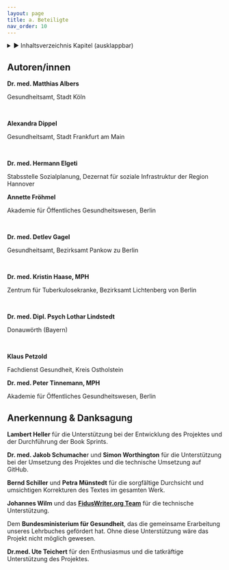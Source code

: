 ```yaml
---
layout: page
title: a. Beteiligte
nav_order: 10
---
```

 
<details markdown="block"> 
  <summary> 
      &#9658; Inhaltsverzeichnis Kapitel (ausklappbar) 
  </summary>
 
1. TOC
{:toc}
 </details>
 
   <p></p>
 
 
## Autoren/innen

**Dr. med. Matthias Albers**

Gesundheitsamt, Stadt Köln

 

**Alexandra Dippel**

Gesundheitsamt, Stadt Frankfurt am Main

 

**Dr. med. Hermann Elgeti**

Stabsstelle Sozialplanung, Dezernat für soziale Infrastruktur der Region
Hannover

**Annette Fröhmel**

Akademie für Öffentliches Gesundheitswesen, Berlin 

 

**Dr. med. Detlev Gagel**

Gesundheitsamt, Bezirksamt Pankow zu Berlin

 

**Dr. med. Kristin Haase, MPH**

Zentrum für Tuberkulosekranke, Bezirksamt Lichtenberg von Berlin

 

**Dr. med. Dipl. Psych Lothar Lindstedt**

Donauwörth (Bayern)

 

**Klaus Petzold**

Fachdienst Gesundheit, Kreis Ostholstein

**Dr. med. Peter Tinnemann, MPH**

Akademie für Öffentliches Gesundheitswesen, Berlin 

## Anerkennung & Danksagung

**Lambert Heller** für die Unterstützung bei der Entwicklung des
Projektes und der Durchführung der Book Sprints.

**Dr. med. Jakob Schumache**r und **Simon Worthington** für die
Unterstützung bei der Umsetzung des Projektes und die technische
Umsetzung auf GitHub.

**Bernd Schiller** und **Petra Münstedt** für die sorgfältige Durchsicht
und umsichtigen Korrekturen des Textes im gesamten Werk.

**Johannes Wilm** und das **[FidusWriter.org
Team](https://www.fiduswriter.org/who-we-are/ "https://www.fiduswriter.org/who-we-are/")**
für die technische Unterstützung.

Dem **Bundesministerium für Gesundheit**, das die gemeinsame Erarbeitung
unseres Lehrbuches gefördert hat. Ohne diese Unterstützung wäre das
Projekt nicht möglich gewesen.

**Dr.med. Ute Teichert** für den Enthusiasmus und die tatkräftige
Unterstützung des Projektes.

<div class="section fnlist" data-role="doc-footnotes">

</div>
